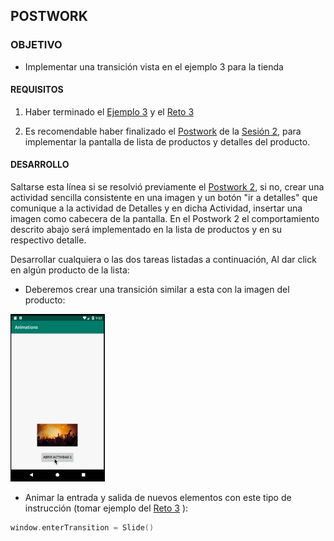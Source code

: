 ## POSTWORK

### OBJETIVO

- Implementar una transición vista en el ejemplo 3 para la tienda

#### REQUISITOS

1. Haber terminado el [Ejemplo 3](../Ejemplo-03) y el [Reto 3](../Reto-03)

2. Es recomendable haber finalizado el  [Postwork](../../Sesion-02/Postwork) de la [Sesión 2](../../Sesion-02), para implementar la pantalla de lista de productos y detalles del producto.

#### DESARROLLO

Saltarse esta línea si se resolvió previamente el [Postwork 2](../../Sesion-02/Postwork), si no, crear una actividad sencilla consistente en una imagen y un botón "ir a detalles" que comunique a la actividad de Detalles y en dicha Actividad, insertar una imagen como cabecera de la pantalla. En el Postwork 2 el comportamiento descrito abajo será implementado en la lista de productos y en su respectivo detalle.

Desarrollar cualquiera o las dos tareas listadas a continuación, Al dar click en algún producto de la lista:

* Deberemos crear una transición similar a esta con la imagen del producto:

<img src="../Ejemplo-03/Images/expandable-view.gif" width="30%">

* Animar la entrada y salida de nuevos elementos con este tipo de instrucción (tomar ejemplo del [Reto 3](../Reto-03) ):

```kotlin
window.enterTransition = Slide() 
```



